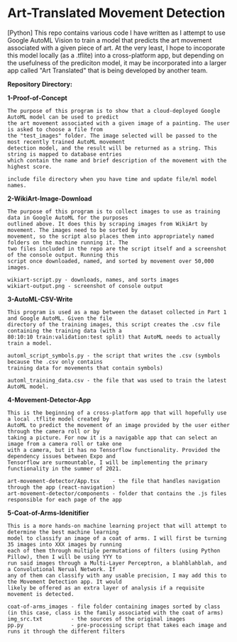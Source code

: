 # Art-Translated Movement Detection
[Python] This repo contains various code I have written as I attempt to use Google AutoML Vision to train a model that predicts the art movement associated with a given piece of art. At the very least, I hope to incoporate this model locally (as a .tflite) into a cross-platform app, but depending on the usefulness of the prediciton model, it may be incorporated into a larger app called "Art Translated" that is being developed by another team.


**Repository Directory:**

**1-Proof-of-Concept**
    
    The purpose of this program is to show that a cloud-deployed Google AutoML model can be used to predict
    the art movement associated with a given image of a painting. The user is asked to choose a file from
    the "test_images" folder. The image selected will be passed to the most recently trained AutoML movement
    detection model, and the result will be returned as a string. This string is mapped to database entries
    which contain the name and brief description of the movement with the highest score.

    include file directory when you have time and update file/ml model names.

**2-WikiArt-Image-Download**

    The purpose of this program is to collect images to use as training data in Google AutoML for the purposes
    outlined above. It does this by scraping images from WikiArt by movement. The images need to be sorted by
    movement, so the script also places them into appropriately named folders on the machine running it. The
    two files included in the repo are the script itself and a screenshot of the console output. Running this
    script once downloaded, named, and sorted by movement over 50,000 images.
    
    wikiart-script.py - downloads, names, and sorts images
    wikiart-output.png - screenshot of console output

**3-AutoML-CSV-Write**

    This program is used as a map between the dataset collected in Part 1 and Google AutoML. Given the file
    directory of the training images, this script creates the .csv file containing the training data (with a
    80:10:10 train:validation:test split) that AutoML needs to actually train a model.
    
    automl_script_symbols.py - the script that writes the .csv (symbols because the .csv only contains
    training data for movements that contain symbols)
    
    automl_training_data.csv - the file that was used to train the latest AutoML model.
    

**4-Movement-Detector-App**

    This is the beginning of a cross-platform app that will hopefully use a local .tflite model created by
    AutoML to predict the movement of an image provided by the user either through the camera roll or by
    taking a picture. For now it is a navigable app that can select an image from a camera roll or take one
    with a camera, but it has no Tensorflow functionality. Provided the dependency issues between Expo and
    Tensorflow are surmountable, I will be implementing the primary functionality in the summer of 2021.

    art-movement-detector/App.tsx    - the file that handles navigation through the app (react-navigation)
    art-movement-detector/components - folder that contains the .js files responsible for each page of the app

**5-Coat-of-Arms-Idenitifier**

    This is a more hands-on machine learning project that will attempt to determine the best machine learning
    model to classify an image of a coat of arms. I will first be turning 35 images into XXX images by running
    each of them through multiple permutations of filters (using Python Pillow), then I will be using YYY to
    run said images through a Multi-Layer Perceptron, a blahblahblah, and a Convolutional Nerual Network. If
    any of them can classify with any usable precision, I may add this to the Movement Detection app. It would
    likely be offered as an extra layer of analysis if a requisite movement is detected.
   
    coat-of-arms_images - file folder containing images sorted by class (in this case, class is the family associated with the coat of arms)
    img_src.txt         - the sources of the original images
    pp.py               - pre-processing script that takes each image and runs it through the different filters
   
